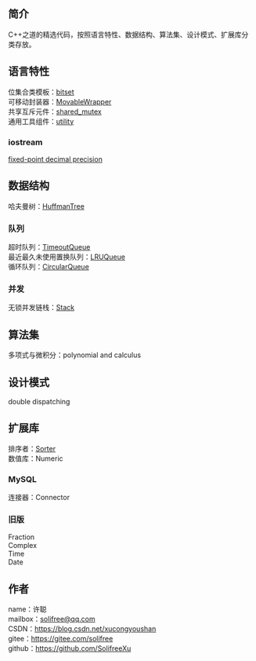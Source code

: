 ## 简介
C++之道的精选代码，按照语言特性、数据结构、算法集、设计模式、扩展库分类存放。

## 语言特性
位集合类模板：[bitset](language%20feature/bitset)  
可移动封装器：[MovableWrapper](language%20feature/MovableWrapper)  
共享互斥元件：[shared_mutex](language%20feature/shared_mutex)  
通用工具组件：[utility](language%20feature/utility)
### iostream
[fixed-point decimal precision](language%20feature/iostream/fixed-point%20decimal%20precision.cpp)

## 数据结构
哈夫曼树：[HuffmanTree](data%20structure/HuffmanTree.cpp)
### 队列
超时队列：[TimeoutQueue](data%20structure/Queue/TimeoutQueue)  
最近最久未使用置换队列：[LRUQueue](data%20structure/Queue/LRUQueue)  
循环队列：[CircularQueue](data%20structure/Queue/CircularQueue)
### 并发
无锁并发链栈：[Stack](data%20structure/Stack)

## 算法集
多项式与微积分：polynomial and calculus

## 设计模式
double dispatching

## 扩展库
排序者：[Sorter](extension%20library/Sorter)  
数值库：Numeric
### MySQL
连接器：Connector
### 旧版
Fraction  
Complex  
Time  
Date

## 作者
name：许聪  
mailbox：solifree@qq.com  
CSDN：https://blog.csdn.net/xucongyoushan  
gitee：https://gitee.com/solifree  
github：https://github.com/SolifreeXu
